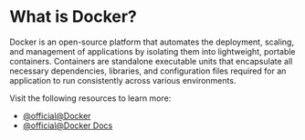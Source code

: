 # What is Docker?

Docker is an open-source platform that automates the deployment, scaling, and management of applications by isolating them into lightweight, portable containers. Containers are standalone executable units that encapsulate all necessary dependencies, libraries, and configuration files required for an application to run consistently across various environments.

Visit the following resources to learn more:

- [@official@Docker](https://www.docker.com/)
- [@official@Docker Docs](https://www.docs.docker.com/)
